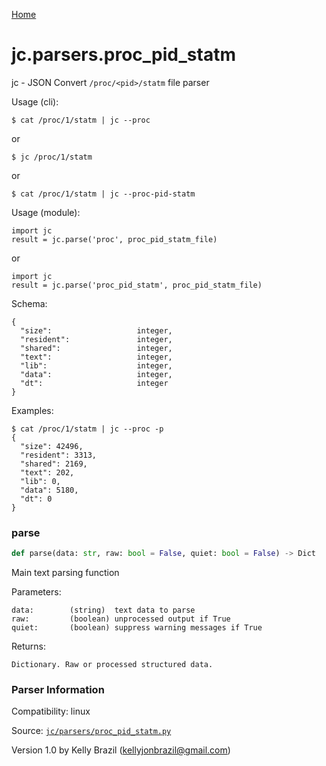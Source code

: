 [Home](https://kellyjonbrazil.github.io/jc/)
<a id="jc.parsers.proc_pid_statm"></a>

# jc.parsers.proc\_pid\_statm

jc - JSON Convert `/proc/<pid>/statm` file parser

Usage (cli):

    $ cat /proc/1/statm | jc --proc

or

    $ jc /proc/1/statm

or

    $ cat /proc/1/statm | jc --proc-pid-statm

Usage (module):

    import jc
    result = jc.parse('proc', proc_pid_statm_file)

or

    import jc
    result = jc.parse('proc_pid_statm', proc_pid_statm_file)

Schema:

    {
      "size":                   integer,
      "resident":               integer,
      "shared":                 integer,
      "text":                   integer,
      "lib":                    integer,
      "data":                   integer,
      "dt":                     integer
    }

Examples:

    $ cat /proc/1/statm | jc --proc -p
    {
      "size": 42496,
      "resident": 3313,
      "shared": 2169,
      "text": 202,
      "lib": 0,
      "data": 5180,
      "dt": 0
    }

<a id="jc.parsers.proc_pid_statm.parse"></a>

### parse

```python
def parse(data: str, raw: bool = False, quiet: bool = False) -> Dict
```

Main text parsing function

Parameters:

    data:        (string)  text data to parse
    raw:         (boolean) unprocessed output if True
    quiet:       (boolean) suppress warning messages if True

Returns:

    Dictionary. Raw or processed structured data.

### Parser Information
Compatibility:  linux

Source: [`jc/parsers/proc_pid_statm.py`](https://github.com/kellyjonbrazil/jc/blob/master/jc/parsers/proc_pid_statm.py)

Version 1.0 by Kelly Brazil (kellyjonbrazil@gmail.com)
